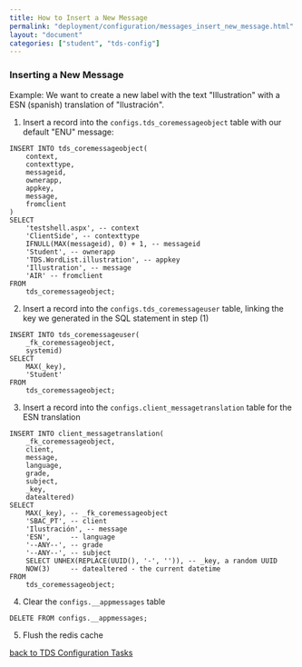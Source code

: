 ```yaml
---
title: How to Insert a New Message
permalink: "deployment/configuration/messages_insert_new_message.html"
layout: "document"
categories: ["student", "tds-config"]
---
```


### Inserting a New Message
Example: We want to create a new label with the text "Illustration" with a ESN (spanish) translation of "Ilustración".

1. Insert a record into the `configs.tds_coremessageobject` table with our default "ENU" message:
```
INSERT INTO tds_coremessageobject(
    context,
    contexttype,
    messageid,
    ownerapp,
    appkey,
    message,
    fromclient
)
SELECT
    'testshell.aspx', -- context
    'ClientSide', -- contexttype
    IFNULL(MAX(messageid), 0) + 1, -- messageid
    'Student', -- ownerapp
    'TDS.WordList.illustration', -- appkey
    'Illustration', -- message
    'AIR' -- fromclient
FROM
    tds_coremessageobject;
```
2. Insert a record into the `configs.tds_coremessageuser` table, linking the key we generated in the SQL statement in step (1)
```
INSERT INTO tds_coremessageuser(
    _fk_coremessageobject,
    systemid)
SELECT
    MAX(_key),
    'Student'
FROM
    tds_coremessageobject;
```
3. Insert a record into the `configs.client_messagetranslation` table for the ESN translation
```
INSERT INTO client_messagetranslation(
    _fk_coremessageobject,
    client,
    message,
    language,
    grade,
    subject,
    _key,
    datealtered)
SELECT
    MAX(_key), -- _fk_coremessageobject
    'SBAC_PT', -- client
    'Ilustración', -- message
    'ESN',     -- language
    '--ANY--', -- grade
    '--ANY--', -- subject
    SELECT UNHEX(REPLACE(UUID(), '-', '')), -- _key, a random UUID
    NOW(3)     -- datealtered - the current datetime
FROM
    tds_coremessageobject;
```
4. Clear the `configs.__appmessages` table
```
DELETE FROM configs.__appmessages;
```
5. Flush the redis cache

[back to TDS Configuration Tasks](index.html)